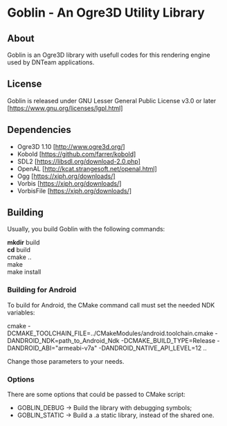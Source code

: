 # Goblin - An Ogre3D Utility Library

## About
Goblin is an Ogre3D library with usefull codes for this rendering engine used
by DNTeam applications.

## License
Goblin is released under GNU Lesser General Public License v3.0 or later
[https://www.gnu.org/licenses/lgpl.html]

## Dependencies

 * Ogre3D 1.10 [http://www.ogre3d.org/]
 * Kobold [https://github.com/farrer/kobold]
 * SDL2 [https://libsdl.org/download-2.0.php]
 * OpenAL [http://kcat.strangesoft.net/openal.html]
 * Ogg [https://xiph.org/downloads/]
 * Vorbis [https://xiph.org/downloads/]
 * VorbisFile [https://xiph.org/downloads/]

## Building

Usually, you build Goblin with the following commands:

**mkdir** build  
**cd** build  
cmake ..  
make  
make install

### Building for Android

To build for Android, the CMake command call must set the needed NDK variables:

cmake -DCMAKE\_TOOLCHAIN\_FILE=../CMakeModules/android.toolchain.cmake -DANDROID\_NDK=path\_to\_Android\_Ndk -DCMAKE\_BUILD\_TYPE=Release -DANDROID\_ABI="armeabi-v7a" -DANDROID\_NATIVE\_API\_LEVEL=12 ..

Change those parameters to your needs.


### Options

There are some options that could be passed to CMake script:

 * GOBLIN\_DEBUG -> Build the library with debugging symbols;
 * GOBLIN\_STATIC -> Build a .a static library, instead of the shared one.

